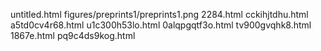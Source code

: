 untitled.html
figures/preprints1/preprints1.png
2284.html
cckihjtdhu.html
a5td0cv4r68.html
u1c300h53lo.html
0alqpgqtf3o.html
tv900gvqhk8.html
1867e.html
pq9c4ds9kog.html